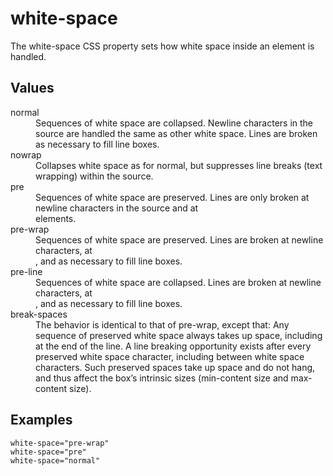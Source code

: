 # white-space

The white-space CSS property sets how white space inside an element is handled.


## Values

<dl>
<dt>normal</dt>
<dd>Sequences of white space are collapsed. Newline characters in the source are handled the same as other white space. Lines are broken as necessary to fill line boxes.</dd>

<dt>nowrap</dt>
<dd>Collapses white space as for normal, but suppresses line breaks (text wrapping) within the source.</dd>

<dt>pre</dt>
<dd>Sequences of white space are preserved. Lines are only broken at newline characters in the source and at <br> elements.</dd>

<dt>pre-wrap</dt>
<dd>Sequences of white space are preserved. Lines are broken at newline characters, at <br>, and as necessary to fill line boxes.</dd>

<dt>pre-line</dt>
<dd>Sequences of white space are collapsed. Lines are broken at newline characters, at <br>, and as necessary to fill line boxes.</dd>

<dt>break-spaces</dt>
<dd>The behavior is identical to that of pre-wrap, except that:
Any sequence of preserved white space always takes up space, including at the end of the line.
A line breaking opportunity exists after every preserved white space character, including between white space characters.
Such preserved spaces take up space and do not hang, and thus affect the box’s intrinsic sizes (min-content size and max-content size).</dd>
</dl>

## Examples

```
white-space="pre-wrap"
white-space="pre"
white-space="normal"
```